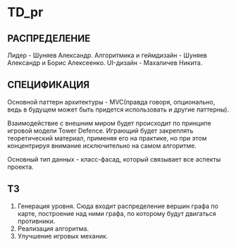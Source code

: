 # TD_pr

## РАСПРЕДЕЛЕНИЕ

Лидер - Шуняев Александр.
Алгоритмика и геймдизайн - Шуняев Александр и Борис Алексеенко.
UI-дизайн - Махаличев Никита.


## СПЕЦИФИКАЦИЯ

Основной паттерн архитектуры - MVC(правда говоря, опционально, ведь в будущем может быть придется использовать и другие паттерны).

Взаимодействие с внешним миром будет происходит по принципе игровой модели Tower Defence. Играющий будет закреплять теоретический материал, применяя его на практике, но при этом концентрируя внимание исключительно на самом алгоритме. 

Основный тип данных - класс-фасад, который связывает все аспекты проекта.

## ТЗ

1. Генерация уровня. Сюда входит распределение вершин графа по карте, построение над ними графа, по которому будут двигаться противники.
2. Реализация алгоритма. 
3. Улучшение игровых механик.
